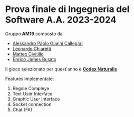 # Prova finale di Ingegneria del Software A.A. 2023-2024
Gruppo **AM19** composto da
* [Alessandro Paolo Gianni Callegari](https://github.com/Ale02014)
* [Leonardo Chiaretti](https://github.com/cicixgliamici)
* [Matteo Civitillo](https://github.com/matteocivitillo)
* [Enrico James Busato](https://github.com/LaJima)

Il gioco selezionato per quest'anno è [**Codex Naturalis**](https://www.craniocreations.it/prodotto/codex-naturalis)


<p>Features implementate:</p>

<ol>
<li>Regole Compleye</li>
<li>Text User Interface</li>
<li>Graphic User Interface</li>
<li>Socket connection</li>
<li>Chat (FA)</li>
</ol>
